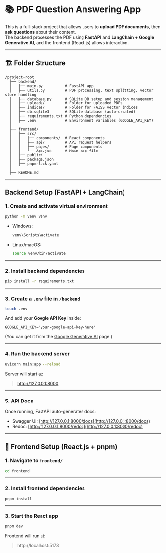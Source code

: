 # 📚 PDF Question Answering App

This is a full-stack project that allows users to **upload PDF documents**, then **ask questions** about their content.  
The backend processes the PDF using **FastAPI** and **LangChain + Google Generative AI**, and the frontend (React.js) allows interaction.

---

## 🏗 Folder Structure

```
/project-root
  ├── backend/
  │   ├── main.py          # FastAPI app
  │   ├── utils.py         # PDF processing, text splitting, vector store handling
  │   ├── database.py      # SQLite DB setup and session management
  │   ├── uploads/         # Folder for uploaded PDFs
  │   ├── indices/         # Folder for FAISS vector indices
  │   ├── db.sqlite3       # SQLite database (auto-created)
  │   ├── requirements.txt # Python dependencies
  │   ├── .env             # Environment variables (GOOGLE_API_KEY)
  │
  ├── frontend/
  │   ├── src/
  │   │   ├── components/  # React components
  │   │   ├── api/         # API request helpers
  │   │   ├── pages/       # Page components
  │   │   └── App.jsx      # Main app file
  │   ├── public/
  │   ├── package.json
  │   ├── pnpm-lock.yaml
  │
  ├── README.md
```

---

## Backend Setup (FastAPI + LangChain)

### 1. Create and activate virtual environment

```bash
python -m venv venv
```

- Windows:
  ```bash
  venv\Scripts\activate
  ```
- Linux/macOS:
  ```bash
  source venv/bin/activate
  ```

---

### 2. Install backend dependencies

```bash
pip install -r requirements.txt
```

---

### 3. Create a `.env` file in `/backend`

```bash
touch .env
```

And add your **Google API Key** inside:

```env
GOOGLE_API_KEY='your-google-api-key-here'
```

(You can get it from the [Google Generative AI](https://makersuite.google.com/app/apikey) page.)

---

### 4. Run the backend server

```bash
uvicorn main:app --reload
```

Server will start at:  
> http://127.0.0.1:8000

---

### 5. API Docs

Once running, FastAPI auto-generates docs:

- Swagger UI: [http://127.0.0.1:8000/docs](http://127.0.0.1:8000/docs)
- Redoc: [http://127.0.0.1:8000/redoc](http://127.0.0.1:8000/redoc)

---

## 🎨 Frontend Setup (React.js + pnpm)

### 1. Navigate to `frontend/`

```bash
cd frontend
```

---

### 2. Install frontend dependencies

```bash
pnpm install
```

---

### 3. Start the React app

```bash
pnpm dev
```

Frontend will run at:  
> http://localhost:5173



